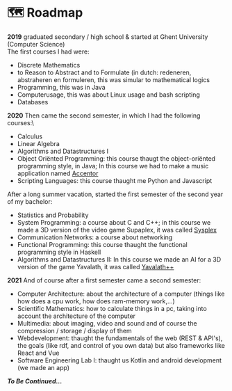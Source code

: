 #  🗺️ Roadmap

**2019** graduated secondary / high school & started at Ghent University (Computer Science)\
The first courses I had were:
- Discrete Mathematics
- to Reason to Abstract and to Formulate (in dutch: redeneren, abstraheren en formuleren, this was simular to mathematical logics
- Programming, this was in Java
- Computerusage, this was about Linux usage and bash scripting
- Databases

**2020** Then came the second semester, in which I had the following courses:\
- Calculus
- Linear Algebra
- Algorithms and Datastructures I
- Object Oriënted Programming: this course thaugt the object-oriënted programming style, in Java; In this course we had to make a music application named [Accentor](project_descriptions/accentor.md)
- Scripting Languages: this course thaught me Python and Javascript

After a long summer vacation, started the first semester of the second year of my bachelor:
- Statistics and Probability
- System Programming: a course about C and C++; in this course we made a 3D version of the video game Supaplex, it was called [Sysplex](project_descriptions/sysplex.md) 
- Communication Networks: a course about networking
- Functional Programming: this course thaught the functional programming style in Haskell
- Algorithms and Datastructures II: In this course we made an AI for a 3D version of the game Yavalath, it was called [Yavalath++](project_descriptions/yavalath.md)

**2021** And of course after a first semester came a second semester:
- Computer Architecture: about the architecture of a computer (things like how does a cpu work, how does ram-memory work,...)
- Scientific Mathematics: how to calculate things in a pc, taking into account the architecture of the computer
- Multimedia: about imaging, video and sound and of course the compression / storage / display of them
- Webdevelopment: thaught the fundamentals of the web (REST & API's), the goals (like rdf, and control of you own data) but also frameworks like React and Vue
- Software Engineering Lab I: thaught us Kotlin and android development (we made an app)


**_To Be Continued..._**
